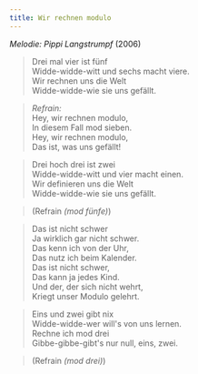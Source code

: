 ```yaml
---
title: Wir rechnen modulo
---
```


*Melodie: Pippi Langstrumpf* (2006)

> Drei mal vier ist fünf\
> Widde-widde-witt und sechs macht viere.\
> Wir rechnen uns die Welt\
> Widde-widde-wie sie uns gefällt.

> *Refrain:*\
> Hey, wir rechnen modulo,\
> In diesem Fall mod sieben.\
> Hey, wir rechnen modulo,\
> Das ist, was uns gefällt!

> Drei hoch drei ist zwei\
> Widde-widde-witt und vier macht einen.\
> Wir definieren uns die Welt\
> Widde-widde-wie sie uns gefällt.

> (Refrain *(mod fünfe)*)

> Das ist nicht schwer\
> Ja wirklich gar nicht schwer.\
> Das kenn ich von der Uhr,\
> Das nutz ich beim Kalender.\
> Das ist nicht schwer,\
> Das kann ja jedes Kind.\
> Und der, der sich nicht wehrt,\
> Kriegt unser Modulo gelehrt.

> Eins und zwei gibt nix\
> Widde-widde-wer will's von uns lernen.\
> Rechne ich mod drei\
> Gibbe-gibbe-gibt's nur null, eins, zwei.

> (Refrain *(mod drei)*)
